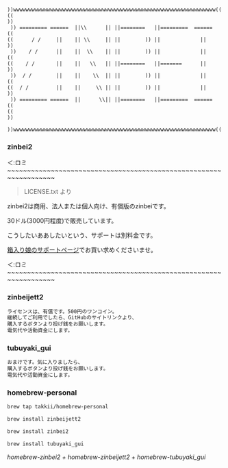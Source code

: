 ~~~~~~~~~~~~~~~~~~~~~~~~~~~~~~~~~~~~~~~~~~~~~~~~~~~~~~~~~~~~~~~~~~~~~~~
 ))wwwwwwwwwwwwwwwwwwwwwwwwwwwwwwwwwwwwwwwwwwwwwwwwwwwwwwwwwwwwwwwwww((
((                                                                    ))
 )) ========= ======  ||\\      || ||========   ||=========  ======  ((
((      / /     ||    || \\     || ||        )) ||             ||     ))
 ))    / /      ||    ||  \\    || ||        )) ||             ||    ((
((    / /       ||    ||   \\   || ||========   ||=======      ||     ))
 ))  / /        ||    ||    \\  || ||        )) ||             ||    ((
((  / /         ||    ||     \\ || ||        )) ||             ||     ))
 )) ========= ======  ||      \\|| ||========   ||=========  ======  ((
((                                                                    ))
 ))wwwwwwwwwwwwwwwwwwwwwwwwwwwwwwwwwwwwwwwwwwwwwwwwwwwwwwwwwwwwwwwwww((
~~~~~~~~~~~~~~~~~~~~~~~~~~~~~~~~~~~~~~~~~~~~~~~~~~~~~~~~~~~~~~~~~~~~~~~

### zinbei2

＜:ロミ~~~~~~~~~~~~~~~~~~~~~~~~~~~~~~~~~~~~~~~~~~~~~~~~~~~~~~~~~~~~~~~~~~

>LICENSE.txt より

zinbei2は商用、法人または個人向け、有償版のzinbeiです。

30ドル(3000円程度)で販売しています。

こうしたいああしたいという、サポートは別料金です。

[箱入り娘のサポートページ](http://www.hakoirimusume.xyz/)でお買い求めくださいませ。

＜:ロミ~~~~~~~~~~~~~~~~~~~~~~~~~~~~~~~~~~~~~~~~~~~~~~~~~~~~~~~~~~~~~~~~~~

### zinbeijett2

```txt
ライセンスは、有償です。500円のワンコイン。
継続してご利用でしたら、GitHubのサイトリンクより、
購入するボタンより投げ銭をお願いします。
電気代や活動資金にします。
```

### tubuyaki_gui

```txt
おまけです。気に入りましたら、
購入するボタンより投げ銭をお願いします。
電気代や活動資金にします。
```

### homebrew-personal

```txt
brew tap takkii/homebrew-personal

brew install zinbeijett2

brew install zinbei2

brew install tubuyaki_gui
```

*homebrew-zinbei2 + homebrew-zinbeijett2 + homebrew-tubuyaki_gui*
